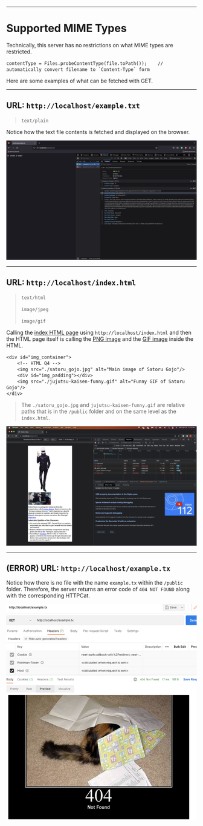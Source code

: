 <!-- Space -->

---

# Supported MIME Types

Technically, this server has no restrictions on what MIME types are restricted. 

    contentType = Files.probeContentType(file.toPath());    // automatically convert filename to `Content-Type` form

Here are some examples of what can be fetched with GET.

---

## URL: `http://localhost/example.txt`
>`text/plain`

Notice how the text file contents is fetched and displayed on the browser.

![Plain Text Image](markdown/text_plain.png)

---

## URL: `http://localhost/index.html`
>`text/html` 
>
>`image/jpeg`
>
>`image/gif`

Calling the [index HTML page](public/index.html) using `http://localhost/index.html` and then the HTML page itself is calling the [PNG image](public/satoru_gojo.jpg) and the [GIF image](public/jujutsu-kaisen-funny.gif) inside the HTML.

    <div id="img_container">
        <!-- HTML Q4 -->
        <img src="./satoru_gojo.jpg" alt="Main image of Satoru Gojo"/>
        <div id="img_padding"></div>
        <img src="./jujutsu-kaisen-funny.gif" alt="Funny GIF of Satoru Gojo"/>
    </div>

>The `./satoru_gojo.jpg` and `jujutsu-kaisen-funny.gif` are relative paths that is in the `/public` folder and on the same level as the `index.html`.

![Index HTML image](markdown/index_html.png)

---

## (ERROR) URL: `http://localhost/example.tx`

Notice how there is no file with the name `example.tx` within the `/public` folder. Therefore, the server returns an error code of `404 NOT FOUND` along with the corresponding HTTPCat.

![error 404 page](markdown/get_404.png)
